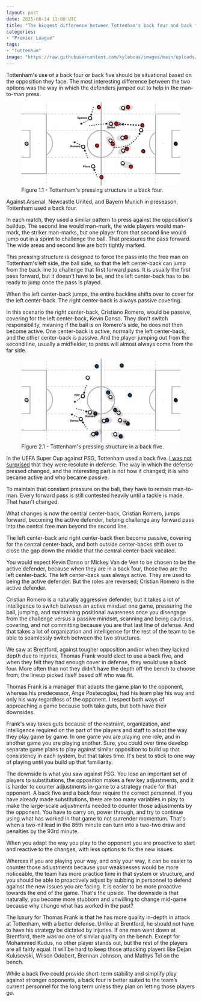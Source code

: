 ```yaml
---
layout: post
date: 2025-08-14 11:00 UTC
title: "The biggest difference between Tottenham's back four and back five"
categories:
- "Premier League"
tags:
- "Tottenham"
image: "https://raw.githubusercontent.com/kyleboas/images/main/uploads/2025/08/13/Image-13Aug2025_20:33:01.png"
---
```


Tottenham's use of a back four or back five should be situational based on the opposition they face. The most interesting difference between the two options was the way in which the defenders jumped out to help in the man-to-man press.

<!---more--->

<figure>
    <img src="https://raw.githubusercontent.com/kyleboas/images/main/uploads/2025/08/13/Image-13Aug2025_20:39:31.png">
    <figcaption>Figure 1.1 - Tottenham's pressing structure in a back four.</figcaption>
</figure>

Against Arsenal, Newcastle United, and Bayern Munich in preseason, Tottenham used a back four.

In each match, they used a similar pattern to press against the opposition's buildup. The second line would man-mark, the wide players would man-mark, the striker man-marks, but one player from that second line would jump out in a sprint to challenge the ball. That pressures the pass forward. The wide areas and second line are both tightly marked. 

This pressing structure is designed to force the pass into the free man on Tottenham's left side, the ball side, so that the left center-back can jump from the back line to challenge that first forward pass. It is usually the first pass forward, but it doesn't have to be, and the left center-back has to be ready to jump once the pass is played.

When the left center-back jumps, the entire backline shifts over to cover for the left center-back. The right center-back is always passive covering. 

In this scenario the right center-back, Cristiano Romero, would be passive, covering for the left center-back, Kevin Danso. They don't switch responsibility, meaning if the ball is on Romero's side, he does not then become active. One center-back is active, normally the left center-back, and the other center-back is passive. And the player jumping out from the second line, usually a midfielder, to press will almost always come from the far side.

<figure>
    <img src="https://raw.githubusercontent.com/kyleboas/images/main/uploads/2025/08/13/Image-13Aug2025_20:33:01.png">
    <figcaption>Figure 2.1 - Tottenham's pressing structure in a back five.</figcaption>
</figure>

In the UEFA Super Cup against PSG, Tottenham used a back five. [I was not surprised](https://tacticsjournal.com/2025/08/08/what-to-expect-with-thomas-frank-at-tottenham/) that they were resolute in defense. The way in which the defense pressed changed, and the interesting part is not how it changed; it is who became active and who became passive.

To maintain that constant pressure on the ball, they have to remain man-to-man. Every forward pass is still contested heavily until a tackle is made. That hasn't changed.

What changes is now the central center-back, Cristian Romero, jumps forward, becoming the active defender, helping challenge any forward pass into the central free man beyond the second line. 

The left center-back and right center-back then become passive, covering for the central center-back, and both outside center-backs shift over to close the gap down the middle that the central center-back vacated.

You would expect Kevin Danso or Mickey Van de Ven to be chosen to be the active defender, because when they are in a back four, those two are the left center-back. The left center-back was always active. They are used to being the active defender. But the roles are reversed; Cristian Romero is the active defender. 

Cristian Romero is a naturally aggressive defender, but it takes a lot of intelligence to switch between an active mindset one game, pressuring the ball, jumping, and maintaining positional awareness once you disengage from the challenge versus a passive mindset, scanning and being cautious, covering, and not committing because you are that last line of defense. And that takes a lot of organization and intelligence for the rest of the team to be able to seamlessly switch between the two structures.

We saw at Brentford, against tougher opposition and/or when they lacked depth due to injuries, Thomas Frank would elect to use a back five, and when they felt they had enough cover in defense, they would use a back four. More often than not they didn't have the depth off the bench to choose from; the lineup picked itself based off who was fit.

Thomas Frank is a manager that adapts the game plan to the opponent, whereas his predecessor, Ange Postecoglou, had his team play his way and only his way regardless of the opponent. I respect both ways of approaching a game because both take guts, but both have their downsides.

Frank's way takes guts because of the restraint, organization, and intelligence required on the part of the players and staff to adapt the way they play game by game. In one game you are playing one role, and in another game you are playing another. Sure, you could over time develop separate game plans to play against similar opposition to build up that consistency in each system, but that takes time. It's best to stick to one way of playing until you build up that familiarity.

The downside is what you saw against PSG. You lose an important set of players to substitutions, the opposition makes a few key adjustments, and it is harder to counter adjustments in-game to a strategy made for that opponent. A back five and a back four require the correct personnel. If you have already made substitutions, there are too many variables in play to make the large-scale adjustments needed to counter those adjustments by the opponent. You have to carry on, power through, and try to continue using what has worked in that game to not surrender momentum. That's when a two-nil lead in the 85th minute can turn into a two-two draw and penalties by the 93rd minute.

When you adapt the way you play to the opponent you are proactive to start and reactive to the changes, with less options to fix the new issues.

Whereas if you are playing your way, and only your way, it can be easier to counter those adjustments because your weaknesses would be more noticeable, the team has more practice time in that system or structure, and you should be able to proactively adjust by subbing in personnel to defend against the new issues you are facing. It is easier to be more proactive towards the end of the game. That's the upside. The downside is that naturally, you become more stubborn and unwilling to change mid-game because why change what has worked in the past?

The luxury for Thomas Frank is that he has more quality in-depth in attack at Tottenham, with a better defense. Unlike at Brentford, he should not have to have his strategy be dictated by injuries. If one man went down at Brentford, there was no one of similar quality on the bench. Except for Mohammed Kudus, no other player stands out, but the rest of the players are all fairly equal. It will be hard to keep those attacking players like Dejan Kulusevski, Wilson Odobert, Brennan Johnson, and Mathys Tel on the bench. 

While a back five could provide short-term stability and simplify play against stronger opponents, a back four is better suited to the team’s current personnel for the long term unless they plan on letting those players go.